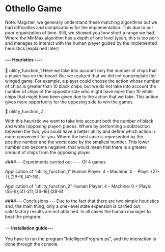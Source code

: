# Othello Game
Note: Magister, we generally understand these matching algorithms but we had difficulties and complications for the implementation. This due to our poor organization of time.
Still, we showed you how short a range we had. Where the MinMax algorithm has a depth of one level (yeah, this is too por ) and manages to interact with the human player guided by the implemented heuristics (explained later)


#### --- Heuristics ----

 utility_function_1
Here we take into account only the number of chips that a player has on the board. But we realized that we did not contemplate the winged game. For example, a player could choose the action whose number of chips is greater than 10 black chips, but we do not take into account the number of chips of the opposite side who might have more than 10 white chips that might have been given due to the action that we take. This action gives more opportunity for the opposing side to win the games.

 utility_function_2

With this heuristic we want to take into account both the number of black and white (opposing player) pieces. Where by performing a subtraction between the two, you could have a better utility and define which action is more convenient for you. Where the best case is represented by the positive number and the worst case by the smallest number. This lower number can become negative, that would mean that there is a greater amount of chips from the opposing player.



####--- Experiments carried out ----
Of 4 games

Application of “utility_function_1” Human Player: 4 - Machine: 0 = Plays: (27-7),(29-9),(41-18),

Application of “utility_function_2” Human Player: 4 – Machine: 0 = Plays: (55-9),(41-21),(36-16),(28-8)



####--- Conclusions ---
Due to the fact that there are two simple heuristics and, the main thing, only a one-level state expansion is carried out, satisfactory results are not obtained. In all cases the human manages to beat the program.


#### ---Installation guide---
You have to run the program "IntelligentProgram.py", and the interaction is done through the console.
